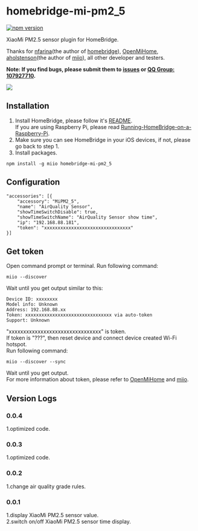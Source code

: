 # homebridge-mi-pm2_5
[![npm version](https://badge.fury.io/js/homebridge-mi-pm2_5.svg)](https://badge.fury.io/js/homebridge-mi-pm2_5)

XiaoMi PM2.5 sensor plugin for HomeBridge.   
   
Thanks for [nfarina](https://github.com/nfarina)(the author of [homebridge](https://github.com/nfarina/homebridge)), [OpenMiHome](https://github.com/OpenMiHome/mihome-binary-protocol), [aholstenson](https://github.com/aholstenson)(the author of [miio](https://github.com/aholstenson/miio)), all other developer and testers.   
   
**Note: If you find bugs, please submit them to [issues](https://github.com/YinHangCode/homebridge-mi-pm2_5/issues) or [QQ Group: 107927710](//shang.qq.com/wpa/qunwpa?idkey=8b9566598f40dd68412065ada24184ef72c6bddaa11525ca26c4e1536a8f2a3d).**   

![](https://raw.githubusercontent.com/YinHangCode/homebridge-mi-pm2_5/master/images/PM2_5.jpg)

## Installation
1. Install HomeBridge, please follow it's [README](https://github.com/nfarina/homebridge/blob/master/README.md).   
If you are using Raspberry Pi, please read [Running-HomeBridge-on-a-Raspberry-Pi](https://github.com/nfarina/homebridge/wiki/Running-HomeBridge-on-a-Raspberry-Pi).   
2. Make sure you can see HomeBridge in your iOS devices, if not, please go back to step 1.   
3. Install packages.   
```
npm install -g miio homebridge-mi-pm2_5
```

## Configuration
```
"accessories": [{
    "accessory": "MiPM2_5",
    "name": "AirQuality Sensor",
    "showTimeSwitchDisable": true, 
    "showTimeSwitchName": "AirQuality Sensor show time",
    "ip": "192.168.88.181",
    "token": "xxxxxxxxxxxxxxxxxxxxxxxxxxxxxxxx"
}]
```
## Get token
Open command prompt or terminal. Run following command:
```
miio --discover
```
Wait until you get output similar to this:
```
Device ID: xxxxxxxx   
Model info: Unknown   
Address: 192.168.88.xx   
Token: xxxxxxxxxxxxxxxxxxxxxxxxxxxxxxxx via auto-token   
Support: Unknown   
```
"xxxxxxxxxxxxxxxxxxxxxxxxxxxxxxxx" is token.   
If token is "???", then reset device and connect device created Wi-Fi hotspot.   
Run following command:   
```
miio --discover --sync
```
Wait until you get output.   
For more information about token, please refer to [OpenMiHome](https://github.com/OpenMiHome/mihome-binary-protocol) and [miio](https://github.com/aholstenson/miio).   
## Version Logs
### 0.0.4
1.optimized code.   
### 0.0.3
1.optimized code.   
### 0.0.2
1.change air quality grade rules.   
### 0.0.1
1.display XiaoMi PM2.5 sensor value.   
2.switch on/off XiaoMi PM2.5 sensor time display.   
